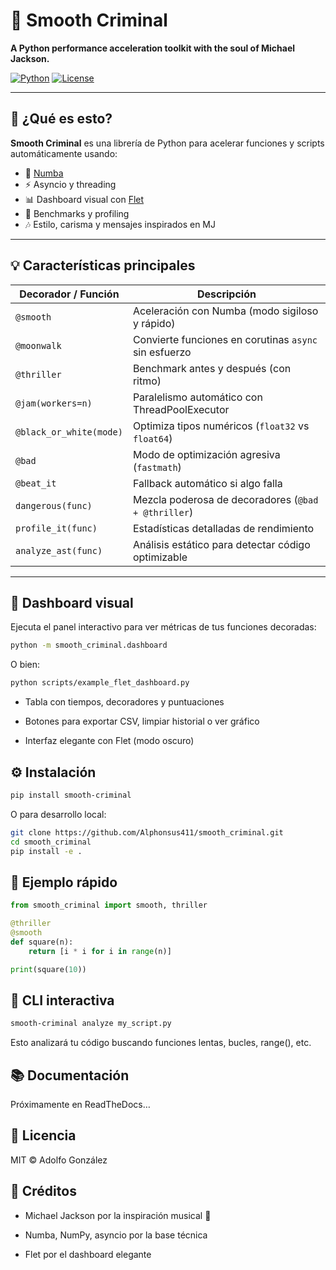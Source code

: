 # 🎩 Smooth Criminal

**A Python performance acceleration toolkit with the soul of Michael Jackson.**

[![Python](https://img.shields.io/badge/python-3.8+-blue.svg)](https://www.python.org/)
[![License](https://img.shields.io/badge/license-MIT-green.svg)](LICENSE)

---

## 🚀 ¿Qué es esto?

**Smooth Criminal** es una librería de Python para acelerar funciones y scripts automáticamente usando:
- 🧠 [Numba](https://numba.pydata.org/)
- ⚡ Asyncio y threading
- 📊 Dashboard visual con [Flet](https://flet.dev)
- 🧪 Benchmarks y profiling
- 🎶 Estilo, carisma y mensajes inspirados en MJ

---

## 💡 Características principales

| Decorador / Función     | Descripción                                           |
|-------------------------|--------------------------------------------------------|
| `@smooth`               | Aceleración con Numba (modo sigiloso y rápido)        |
| `@moonwalk`             | Convierte funciones en corutinas `async` sin esfuerzo |
| `@thriller`             | Benchmark antes y después (con ritmo)                 |
| `@jam(workers=n)`       | Paralelismo automático con ThreadPoolExecutor         |
| `@black_or_white(mode)` | Optimiza tipos numéricos (`float32` vs `float64`)     |
| `@bad`                  | Modo de optimización agresiva (`fastmath`)            |
| `@beat_it`              | Fallback automático si algo falla                     |
| `dangerous(func)`       | Mezcla poderosa de decoradores (`@bad + @thriller`)   |
| `profile_it(func)`      | Estadísticas detalladas de rendimiento                |
| `analyze_ast(func)`     | Análisis estático para detectar código optimizable    |

---

## 🧠 Dashboard visual

Ejecuta el panel interactivo para ver métricas de tus funciones decoradas:

```bash
python -m smooth_criminal.dashboard
```
O bien:

````bash
python scripts/example_flet_dashboard.py
````

- Tabla con tiempos, decoradores y puntuaciones

- Botones para exportar CSV, limpiar historial o ver gráfico

- Interfaz elegante con Flet (modo oscuro)

## ⚙️ Instalación

````bash
pip install smooth-criminal
````

O para desarrollo local:

````bash
git clone https://github.com/Alphonsus411/smooth_criminal.git
cd smooth_criminal
pip install -e .
````


## 💃 Ejemplo rápido

````python
from smooth_criminal import smooth, thriller

@thriller
@smooth
def square(n):
    return [i * i for i in range(n)]

print(square(10))
````

## 🧪 CLI interactiva

````bash
smooth-criminal analyze my_script.py
````

Esto analizará tu código buscando funciones lentas, bucles, range(), etc.

## 📚 Documentación

Próximamente en ReadTheDocs…

## 📝 Licencia

MIT © Adolfo González


## 🎤 Créditos

- Michael Jackson por la inspiración musical 🕺

- Numba, NumPy, asyncio por la base técnica

- Flet por el dashboard elegante

